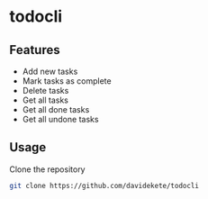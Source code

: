 # todocli


## Features
- Add new tasks
- Mark tasks as complete
- Delete tasks
- Get all tasks
- Get all done tasks
- Get all undone tasks

## Usage
Clone the repository
```bash
git clone https://github.com/davidekete/todocli
```